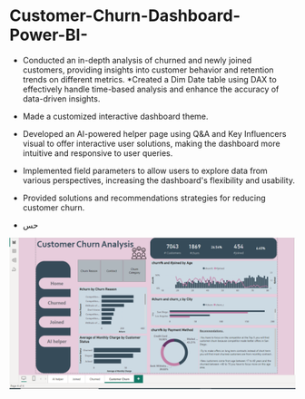 # Customer-Churn-Dashboard-Power-BI-

* Conducted an in-depth analysis of churned and newly joined customers, providing insights into customer behavior and retention trends on different metrics.
*Created a Dim Date table using DAX to effectively handle time-based analysis and enhance the accuracy of data-driven insights.
* Made a customized interactive dashboard theme.
* Developed an AI-powered helper page using Q&A and Key Influencers visual to offer interactive user solutions, making the dashboard more intuitive and responsive to user queries.
* Implemented field parameters to allow users to explore data from various perspectives, increasing the dashboard's flexibility and usability.
* Provided solutions and recommendations strategies for reducing customer churn.

* حس

![image alt](https://github.com/MahmoudSaied-12/Customer-Churn-Dashboard-Power-BI-/blob/bdf808011954f81516bdffe7d77ef15b0759dcdf/customer%20churn.PNG)
